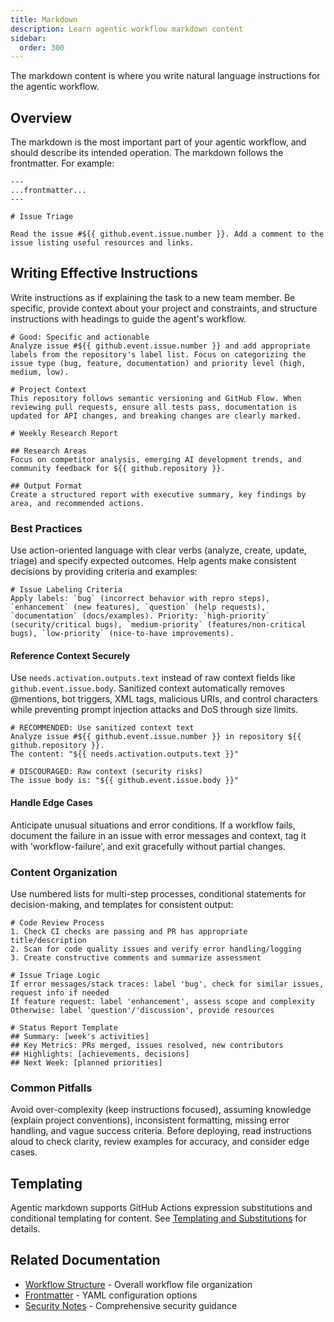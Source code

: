 ```yaml
---
title: Markdown
description: Learn agentic workflow markdown content
sidebar:
  order: 300
---
```


The markdown content is where you write natural language instructions for the agentic workflow.

## Overview

The markdown is the most important part of your agentic workflow, and should describe its intended operation. The markdown follows the frontmatter. For example:

```aw wrap
---
...frontmatter...
---

# Issue Triage

Read the issue #${{ github.event.issue.number }}. Add a comment to the issue listing useful resources and links.
```

## Writing Effective Instructions

Write instructions as if explaining the task to a new team member. Be specific, provide context about your project and constraints, and structure instructions with headings to guide the agent's workflow.

```aw wrap
# Good: Specific and actionable
Analyze issue #${{ github.event.issue.number }} and add appropriate labels from the repository's label list. Focus on categorizing the issue type (bug, feature, documentation) and priority level (high, medium, low).

# Project Context
This repository follows semantic versioning and GitHub Flow. When reviewing pull requests, ensure all tests pass, documentation is updated for API changes, and breaking changes are clearly marked.

# Weekly Research Report

## Research Areas
Focus on competitor analysis, emerging AI development trends, and community feedback for ${{ github.repository }}.

## Output Format
Create a structured report with executive summary, key findings by area, and recommended actions.
```

### Best Practices

Use action-oriented language with clear verbs (analyze, create, update, triage) and specify expected outcomes. Help agents make consistent decisions by providing criteria and examples:

```aw wrap
# Issue Labeling Criteria
Apply labels: `bug` (incorrect behavior with repro steps), `enhancement` (new features), `question` (help requests), `documentation` (docs/examples). Priority: `high-priority` (security/critical bugs), `medium-priority` (features/non-critical bugs), `low-priority` (nice-to-have improvements).
```

#### Reference Context Securely
Use `needs.activation.outputs.text` instead of raw context fields like `github.event.issue.body`. Sanitized context automatically removes @mentions, bot triggers, XML tags, malicious URIs, and control characters while preventing prompt injection attacks and DoS through size limits.

```aw wrap
# RECOMMENDED: Use sanitized context text
Analyze issue #${{ github.event.issue.number }} in repository ${{ github.repository }}.
The content: "${{ needs.activation.outputs.text }}"

# DISCOURAGED: Raw context (security risks)
The issue body is: "${{ github.event.issue.body }}"
```

#### Handle Edge Cases
Anticipate unusual situations and error conditions. If a workflow fails, document the failure in an issue with error messages and context, tag it with 'workflow-failure', and exit gracefully without partial changes.

### Content Organization

Use numbered lists for multi-step processes, conditional statements for decision-making, and templates for consistent output:

```aw wrap
# Code Review Process
1. Check CI checks are passing and PR has appropriate title/description
2. Scan for code quality issues and verify error handling/logging
3. Create constructive comments and summarize assessment

# Issue Triage Logic
If error messages/stack traces: label 'bug', check for similar issues, request info if needed
If feature request: label 'enhancement', assess scope and complexity
Otherwise: label 'question'/'discussion', provide resources

# Status Report Template
## Summary: [week's activities]
## Key Metrics: PRs merged, issues resolved, new contributors
## Highlights: [achievements, decisions]
## Next Week: [planned priorities]
```

### Common Pitfalls

Avoid over-complexity (keep instructions focused), assuming knowledge (explain project conventions), inconsistent formatting, missing error handling, and vague success criteria. Before deploying, read instructions aloud to check clarity, review examples for accuracy, and consider edge cases.

## Templating

Agentic markdown supports GitHub Actions expression substitutions and conditional templating for content. See [Templating and Substitutions](/gh-aw/reference/templating/) for details.

## Related Documentation

- [Workflow Structure](/gh-aw/reference/workflow-structure/) - Overall workflow file organization
- [Frontmatter](/gh-aw/reference/frontmatter/) - YAML configuration options
- [Security Notes](/gh-aw/guides/security/) - Comprehensive security guidance
